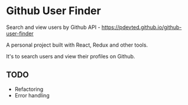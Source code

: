 # Github User Finder

Search and view users by Github API - https://pdevted.github.io/github-user-finder

A personal project built with React, Redux and other tools.

It's to search users and view their profiles on Github.

## TODO
- Refactoring
- Error handling
